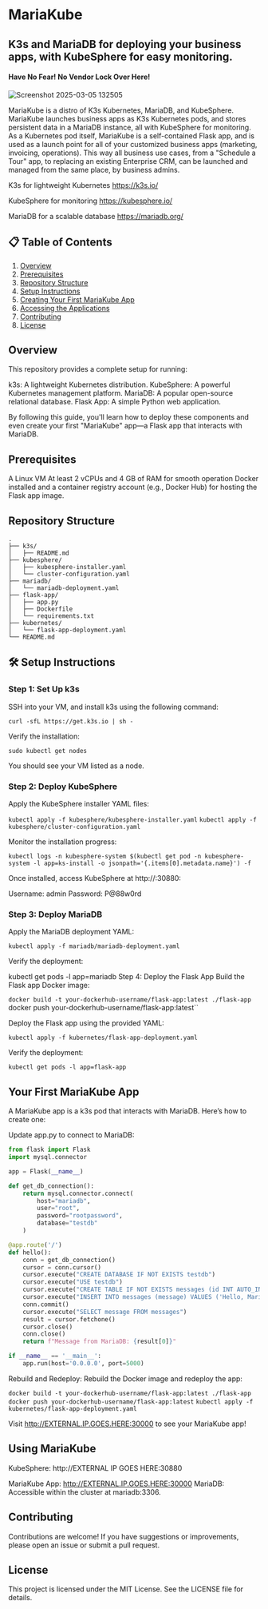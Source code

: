 # MariaKube
## K3s and MariaDB for deploying your business apps, with KubeSphere for easy monitoring.
#### Have No Fear! No Vendor Lock Over Here!

![Screenshot 2025-03-05 132505](https://github.com/user-attachments/assets/3535a08a-6503-4caa-a13c-0fd8d65e89bd)

MariaKube is a distro of K3s Kubernetes, MariaDB, and KubeSphere. MariaKube launches business apps as K3s Kubernetes pods, and stores persistent data in a MariaDB instance, all with KubeSphere for monitoring. 
As a Kubernetes pod itself, MariaKube is a self-contained Flask app, and is used as a launch point for all of your customized business apps (marketing, invoicing, operations). 
This way all business use cases, from a "Schedule a Tour" app, to replacing an existing Enterprise CRM, can be launched and managed from the same place, by business admins.

K3s for lightweight Kubernetes
https://k3s.io/

KubeSphere for monitoring
https://kubesphere.io/

MariaDB for a scalable database
https://mariadb.org/


## 📋 Table of Contents
1. [Overview](#overview)
2. [Prerequisites](#prerequisites)
4. [Repository Structure](#repository-structure)
5. [Setup Instructions](#setup-instructions)
6. [Creating Your First MariaKube App](#your-first-mariakube-app)
7. [Accessing the Applications](#using-mariakube)
8. [Contributing](#contributing)
9. [License](#license)


## Overview 

This repository provides a complete setup for running:

k3s: A lightweight Kubernetes distribution.
KubeSphere: A powerful Kubernetes management platform.
MariaDB: A popular open-source relational database.
Flask App: A simple Python web application.

By following this guide, you'll learn how to deploy these components and even create your first "MariaKube" app—a Flask app that interacts with MariaDB.

## Prerequisites

A Linux VM 
At least 2 vCPUs and 4 GB of RAM for smooth operation
Docker installed and a container registry account (e.g., Docker Hub) for hosting the Flask app image.



## Repository Structure

```
.
├── k3s/
│   ├── README.md                    
├── kubesphere/                   
│   ├── kubesphere-installer.yaml
│   └── cluster-configuration.yaml
├── mariadb/                      
│   └── mariadb-deployment.yaml
├── flask-app/                    
│   ├── app.py
│   ├── Dockerfile
│   └── requirements.txt
├── kubernetes/                   
│   └── flask-app-deployment.yaml
└── README.md                     
```

## 🛠️ Setup Instructions

### Step 1: Set Up k3s

SSH into your VM, and install k3s using the following command:

``curl -sfL https://get.k3s.io | sh - ``

Verify the installation:

``sudo kubectl get nodes``

You should see your VM listed as a node.

### Step 2: Deploy KubeSphere

Apply the KubeSphere installer YAML files:

``kubectl apply -f kubesphere/kubesphere-installer.yaml``
``kubectl apply -f kubesphere/cluster-configuration.yaml``

Monitor the installation progress:

``kubectl logs -n kubesphere-system $(kubectl get pod -n kubesphere-system -l app=ks-install -o jsonpath='{.items[0].metadata.name}') -f ``

Once installed, access KubeSphere at http://<VM-IP>:30880:

Username: admin
Password: P@88w0rd

### Step 3: Deploy MariaDB
Apply the MariaDB deployment YAML:

``kubectl apply -f mariadb/mariadb-deployment.yaml``

Verify the deployment:



kubectl get pods -l app=mariadb
Step 4: Deploy the Flask App
Build the Flask app Docker image:


``docker build -t your-dockerhub-username/flask-app:latest ./flask-app
``docker push your-dockerhub-username/flask-app:latest``

Deploy the Flask app using the provided YAML:


``kubectl apply -f kubernetes/flask-app-deployment.yaml``

Verify the deployment:

``kubectl get pods -l app=flask-app``


## Your First MariaKube App

A MariaKube app is a k3s pod that interacts with MariaDB. Here’s how to create one:

Update app.py to connect to MariaDB:

```python
from flask import Flask
import mysql.connector

app = Flask(__name__)

def get_db_connection():
    return mysql.connector.connect(
        host="mariadb",
        user="root",
        password="rootpassword",
        database="testdb"
    )

@app.route('/')
def hello():
    conn = get_db_connection()
    cursor = conn.cursor()
    cursor.execute("CREATE DATABASE IF NOT EXISTS testdb")
    cursor.execute("USE testdb")
    cursor.execute("CREATE TABLE IF NOT EXISTS messages (id INT AUTO_INCREMENT PRIMARY KEY, message VARCHAR(255))")
    cursor.execute("INSERT INTO messages (message) VALUES ('Hello, MariaKube!')")
    conn.commit()
    cursor.execute("SELECT message FROM messages")
    result = cursor.fetchone()
    cursor.close()
    conn.close()
    return f"Message from MariaDB: {result[0]}"

if __name__ == '__main__':
    app.run(host='0.0.0.0', port=5000)
```

Rebuild and Redeploy:
Rebuild the Docker image and redeploy the app:


``docker build -t your-dockerhub-username/flask-app:latest ./flask-app ``
``docker push your-dockerhub-username/flask-app:latest``
``kubectl apply -f kubernetes/flask-app-deployment.yaml``


Visit http://EXTERNAL.IP.GOES.HERE:30000 to see your MariaKube app!


## Using MariaKube

KubeSphere: http://EXTERNAL IP GOES HERE:30880

MariaKube App: http://EXTERNAL.IP.GOES.HERE:30000
MariaDB: Accessible within the cluster at mariadb:3306.


## Contributing

Contributions are welcome! If you have suggestions or improvements, please open an issue or submit a pull request.


## License

This project is licensed under the MIT License. See the LICENSE file for details.
